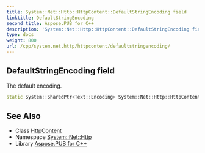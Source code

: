 ```yaml
---
title: System::Net::Http::HttpContent::DefaultStringEncoding field
linktitle: DefaultStringEncoding
second_title: Aspose.PUB for C++
description: 'System::Net::Http::HttpContent::DefaultStringEncoding field. The default encoding in C++.'
type: docs
weight: 800
url: /cpp/system.net.http/httpcontent/defaultstringencoding/
---
```

## DefaultStringEncoding field


The default encoding.

```cpp
static System::SharedPtr<Text::Encoding> System::Net::Http::HttpContent::DefaultStringEncoding
```

## See Also

* Class [HttpContent](../)
* Namespace [System::Net::Http](../../)
* Library [Aspose.PUB for C++](../../../)
